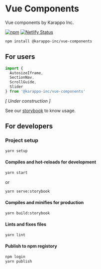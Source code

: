 # Vue Components

Vue components by Karappo Inc.

[![npm](https://nodei.co/npm/@karappo-inc/vue-components.png?mini=true)](https://www.npmjs.com/package/@karappo-inc/vue-components)
[![Netlify Status](https://api.netlify.com/api/v1/badges/8d34d1a8-b9d9-427e-9cd3-837b18e0663e/deploy-status)](https://app.netlify.com/sites/karappo-vue-components/deploys)

```sh
npm install @karappo-inc/vue-components
```

## For users

```js
import {
  AutosizeIframe,
  SectionNav,
  ScrollGuide,
  Slider
} from '@karappo-inc/vue-components'
```

*[ Under construction ]*

See our [storybook](https://karappo-vue-components.netlify.app/) to know usage.

## For developers

### Project setup
```sh
yarn setup
```

#### Compiles and hot-reloads for development
```sh
yarn start
```
or
```sh
yarn serve:storybook
```

#### Compiles and minifies for production
```sh
yarn build:storybook
```

#### Lints and fixes files
```sh
yarn lint
```

#### Publish to npm registory
```sh
npm login
yarn publish
```
